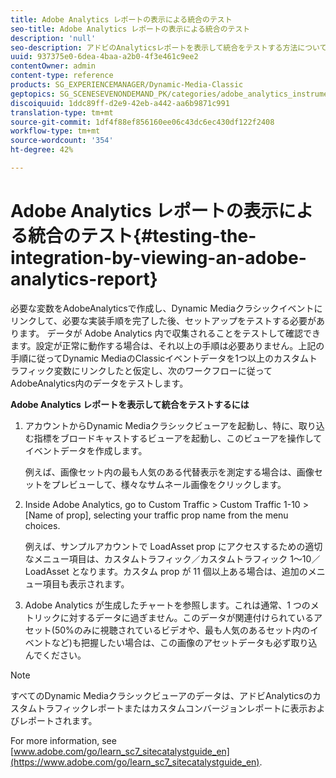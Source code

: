 ```yaml
---
title: Adobe Analytics レポートの表示による統合のテスト
seo-title: Adobe Analytics レポートの表示による統合のテスト
description: 'null'
seo-description: アドビのAnalyticsレポートを表示して統合をテストする方法について説明します。
uuid: 937375e0-6dea-4baa-a2b0-4f3e461c9ee2
contentOwner: admin
content-type: reference
products: SG_EXPERIENCEMANAGER/Dynamic-Media-Classic
geptopics: SG_SCENESEVENONDEMAND_PK/categories/adobe_analytics_instrumentation_kit
discoiquuid: 1ddc89ff-d2e9-42eb-a442-aa6b9871c991
translation-type: tm+mt
source-git-commit: 1df4f88ef856160ee06c43dc6ec430df122f2408
workflow-type: tm+mt
source-wordcount: '354'
ht-degree: 42%

---
```



# Adobe Analytics レポートの表示による統合のテスト{#testing-the-integration-by-viewing-an-adobe-analytics-report}

必要な変数をAdobeAnalyticsで作成し、Dynamic Mediaクラシックイベントにリンクして、必要な実装手順を完了した後、セットアップをテストする必要があります。 データが Adobe Analytics 内で収集されることをテストして確認できます。設定が正常に動作する場合は、それ以上の手順は必要ありません。上記の手順に従ってDynamic MediaのClassicイベントデータを1つ以上のカスタムトラフィック変数にリンクしたと仮定し、次のワークフローに従ってAdobeAnalytics内のデータをテストします。

**Adobe Analytics レポートを表示して統合をテストするには**

1. アカウントからDynamic Mediaクラシックビューアを起動し、特に、取り込む指標をブロードキャストするビューアを起動し、このビューアを操作してイベントデータを作成します。

   例えば、画像セット内の最も人気のある代替表示を測定する場合は、画像セットをプレビューして、様々なサムネール画像をクリックします。

1. Inside Adobe Analytics, go to Custom Traffic > Custom Traffic 1-10 > [Name of prop], selecting your traffic prop name from the menu choices.

   例えば、サンプルアカウントで LoadAsset prop にアクセスするための適切なメニュー項目は、カスタムトラフィック／カスタムトラフィック 1～10／LoadAsset となります。カスタム prop が 11 個以上ある場合は、追加のメニュー項目も表示されます。

1. Adobe Analytics が生成したチャートを参照します。これは通常、1 つのメトリックに対するデータに過ぎません。このデータが関連付けられているアセット(50%のみに視聴されているビデオや、最も人気のあるセット内のイベントなど)も把握したい場合は、この画像のアセットデータも必ず取り込んでください。

>[!NOTE]
>
>すべてのDynamic Mediaクラシックビューアのデータは、アドビAnalyticsのカスタムトラフィックレポートまたはカスタムコンバージョンレポートに表示およびレポートされます。

For more information, see [www.adobe.com/go/learn_sc7_sitecatalystguide_en](https://www.adobe.com/go/learn_sc7_sitecatalystguide_en).
